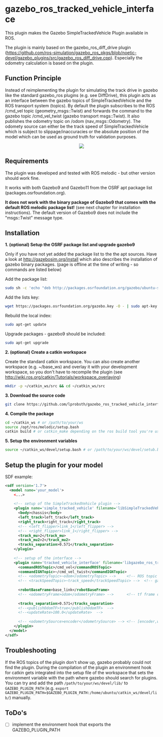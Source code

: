 # gazebo_ros_tracked_vehicle_interface
This plugin makes the Gazebo SimpleTrackedVehicle Plugin available in ROS.

The plugin is mainly based on the gazebo_ros_diff_drive plugin (https://github.com/ros-simulation/gazebo_ros_pkgs/blob/noetic-devel/gazebo_plugins/src/gazebo_ros_diff_drive.cpp).
Especially the odometry calculation is based on the plugin.

## Function Principle

Instead of reimplementing the plugin for simulating the track drive in gazebo like the standard gazebo_ros plugins (e.g. see DiffDrive), this plugin acts as an interface between the gazebo topics of SimpleTrackedVehicle and the ROS transport system (topics). By default the plugin subscribes to the ROS /cmd_vel topic (geometry_msgs::Twist) and forwards the command to the gazebo topic /cmd_vel_twist (gazebo transport msgs::Twist). It also publishes the odometry topic on /odom (nav_msgs::Odometry). The odomety source can either be the track speed of SimpleTrackedVehicle which is subject to slippage/inaccuracies or the absolute position of the model which can be used as ground truth for validation purposes.

<p align="center">
<img src="https://user-images.githubusercontent.com/46114370/164396182-c8fc5c27-5c1e-48b5-9ec2-f83936e082d2.png"/>
</p>

## Requirements

The plugin was developed and tested with ROS melodic - but other version should work fine.

It works with both Gazebo9 and Gazebo11 from the OSRF apt package list (packages.osrfoundation.org).

**It does not work with the binary package of Gazebo9 that comes with the default ROS melodic package list!** (see next chapter for installation instructions). The default version of Gazebo9 does not include the "msgs::Twist" message type.

## Installation

**1. (optional) Setup the OSRF package list and upgrade gazebo9**

Only if you have not yet added the package list to the the apt sources. Have a look at http://gazebosim.org/install which also describes the installation of gazebo binary packages. (page is offline at the time of writing - so commands are listed below)

Add the package list:
```bash
sudo sh -c 'echo "deb http://packages.osrfoundation.org/gazebo/ubuntu-stable `lsb_release -cs` main" > /etc/apt/sources.list.d/gazebo-stable.list'
```

Add the lists key:
```bash
wget https://packages.osrfoundation.org/gazebo.key -O - | sudo apt-key add -
```

Rebuild the local index:
```bash
sudo apt-get update
```

Upgrade packages - gazebo9 should be included:
```bash
sudo apt-get upgrade
```

**2. (optional) Create a catkin workspace**

Create the standard catkin workspace. You can also create another workspace (e.g. ~/base_ws) and overlay it with your development workspace, so you don't have to recompile the plugin (see http://wiki.ros.org/catkin/Tutorials/workspace_overlaying)

```bash
mkdir -p ~/catkin_ws/src && cd ~/catkin_ws/src
```

**3. Download the source code**

```bash
git clone https://github.com/lprobsth/gazebo_ros_tracked_vehicle_interface.git
```

**4. Compile the package**

```bash
cd ~/catkin_ws # or /path/to/your/ws
source /opt/ros/melodic/setup.bash
catkin build # or catkin_make depending on the ros build tool you're using
```

**5. Setup the environment variables**

```bash
source ~/catkin_ws/devel/setup.bash # or /path/to/your/ws/devel/setub.bash
```

## Setup the plugin for your model

SDF example:
```xml
<sdf version='1.7'>
  <model name='your_model'>
    <...>
    
    <!-- setup of the SimpleTrackedVehicle plugin -->
    <plugin name='simple_tracked_vehicle' filename='libSimpleTrackedVehiclePlugin.so'>
      <body>chassis</body>
      <left_track>left_track</left_track>
      <right_track>right_track</right_track>
      <!-- <left_flipper>link_1</left_flipper> -->
      <!-- <right_flipper>link_1</right_flipper> -->
      <track_mu>2</track_mu>
      <track_mu2>2</track_mu2>
      <tracks_separation>0.571</tracks_separation>
    </plugin>
    
    <!-- setup of the interface -->
    <plugin name='tracked_vehicle_interface' filename='libgazebo_ros_tracked_vehicle_interface.so'>
      <commandROSTopic>/cmd_vel</commandROSTopic>
      <commandIGNTopic>~/cmd_vel_twist</commandIGNTopic>
      <!-- <odometryTopic>~odom</odometryTopic> -->     <!-- ROS topic for the odometry data - remap if you're using another odom source -->
      <!-- <trackSpeedTopic>~track_speed</trackSpeedTopic> -->  <!-- gazebo topic of SimpleTrackedVehicle -->
      
      <robotBaseFrame>base_link</robotBaseFrame>
      <!-- <odometryFrame>odom</odometryFrame> -->      <!-- tf frame of the odometry messages -->
      
      <tracks_separation>0.571</tracks_separation>
      <!--<publishOdomTF>true</publishOdomTF>  -->
      <!--<updateRate>100.0</updateRate>  -->
      
      <!-- <odometrySource>encoder</odometrySource> --> <!-- [encoder,world] - choose world for ground truth -->
    </plugin>
  </model>
</sdf>
```

## Troubleshooting

If the ROS topics of the plugin don't show up, gazebo probably could not find the plugin. During the compilation of the plugin an environment hook for catkin gets integrated into the setup file of the workspace that sets the environment variable with the path where gazebo should search for plugins. You can try and add the path `/path/to/your/ws/devel/lib/` to `GAZEBO_PLUGIN_PATH` (e.g. `export GAZEBO_PLUGIN_PATH=$GAZEBO_PLUGIN_PATH:/home/ubuntu/catkin_ws/devel/lib/`) manually.

## ToDo's

- [ ] implement the environment hook that exports the GAZEBO_PLUGIN_PATH
